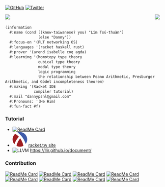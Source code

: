 [![GitHub](https://img.shields.io/github/followers/dannypsnl?style=social)](https://github.com/dannypsnl)
[![Twitter](https://img.shields.io/twitter/follow/dannypsnl?style=social)](https://twitter.com/dannypsnl)

<img align="right" src="https://github-readme-stats.vercel.app/api/top-langs/?username=dannypsnl&hide=HTML,css,Go,JavaScript&theme=prussian" />
<img src="https://github-readme-stats.vercel.app/api?username=dannypsnl&show_icons=true&theme=prussian" />

```racket
(information
  #:name (cond [(know-taiwanese? you) "Lîm Tsú-thuàn"]
               [else "Danny"])
  #:focus-on '(PLT networking OS)
  #:languages '(racket haskell rust)
  #:prover '(arend isabelle coq agda)
  #:learning '(homotopy type theory
               cubical type theory
               modal type theory
               logic programming
               the relationship between Peano Arithmetic, Presburger Arithmetic, and Gödel incompleteness theorem)
  #:making '(Racket IDE
             compiler tutorial)
  #:mail "dannypsnl@gmail.com"
  #:Pronouns: '(He Him)
  #:fun-fact #f)
```

### Tutorial

- [![ReadMe Card](https://github-readme-stats.vercel.app/api/pin/?username=dannypsnl&repo=write-a-programming-language)](https://github.com/dannypsnl/write-a-programming-language)
- ![Racket](https://github.com/spdegabrielle/spdegabrielle/raw/master/racket.svg) [racket.tw site](https://racket-tw.github.io/)
- ![LLVM](https://llvm.org/img/DragonSmall.png) https://llir.github.io/document/

### Contribution

[![ReadMe Card](https://github-readme-stats.vercel.app/api/pin/?username=racket-tw&repo=sauron)](https://github.com/racket-tw/sauron)
[![ReadMe Card](https://github-readme-stats.vercel.app/api/pin/?username=dannypsnl&repo=plt-research)](https://github.com/dannypsnl/plt-research)
[![ReadMe Card](https://github-readme-stats.vercel.app/api/pin/?username=dannypsnl&repo=inductive)](https://github.com/dannypsnl/inductive)
[![ReadMe Card](https://github-readme-stats.vercel.app/api/pin/?username=dannypsnl&repo=logical)](https://github.com/dannypsnl/logical)
[![ReadMe Card](https://github-readme-stats.vercel.app/api/pin/?username=dannypsnl&repo=useless-math)](https://github.com/dannypsnl/useless-math)
[![ReadMe Card](https://github-readme-stats.vercel.app/api/pin/?username=dannypsnl&repo=raytracer)](https://github.com/dannypsnl/raytracer)
[![ReadMe Card](https://github-readme-stats.vercel.app/api/pin/?username=llir&repo=llvm)](https://github.com/llir/llvm)
[![ReadMe Card](https://github-readme-stats.vercel.app/api/pin/?username=racket-tw&repo=cc)](https://github.com/racket-tw/cc)
